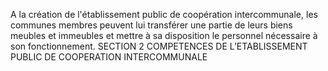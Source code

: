 A la création de l'établissement public de coopération intercommunale, les communes membres peuvent lui transférer une partie de leurs biens meubles et immeubles et mettre à sa disposition le personnel nécessaire à son fonctionnement.
SECTION 2
COMPETENCES DE L’ETABLISSEMENT PUBLIC DE COOPERATION INTERCOMMUNALE